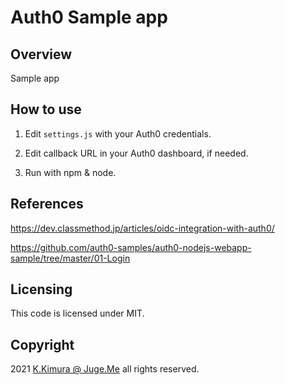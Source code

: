 # Auth0 Sample app


## Overview

Sample app


## How to use

1. Edit `settings.js` with your Auth0 credentials.

2. Edit callback URL in your Auth0 dashboard, if needed.

3. Run with npm & node.


## References

https://dev.classmethod.jp/articles/oidc-integration-with-auth0/

https://github.com/auth0-samples/auth0-nodejs-webapp-sample/tree/master/01-Login


## Licensing

This code is licensed under MIT.


## Copyright

2021 [K.Kimura @ Juge.Me](https://github.com/dotnsf) all rights reserved.
